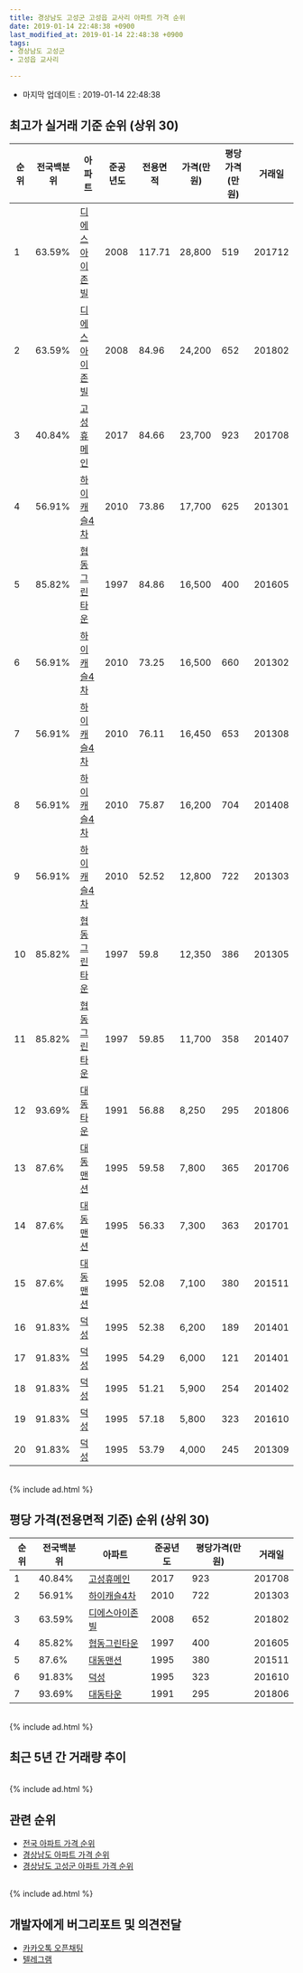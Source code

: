 ```yaml
---
title: 경상남도 고성군 고성읍 교사리 아파트 가격 순위
date: 2019-01-14 22:48:38 +0900
last_modified_at: 2019-01-14 22:48:38 +0900
tags:
- 경상남도 고성군
- 고성읍 교사리

---
```


* 마지막 업데이트 : 2019-01-14 22:48:38

## 최고가 실거래 기준 순위 (상위 30)


|순위|전국백분위|아파트|준공년도|전용면적|가격(만원)|평당가격(만원)|거래일|
|---|---|---|---|---|---|---|---|
|1|63.59%|[디에스아이존빌](https://search.naver.com/search.naver?query=%EA%B2%BD%EC%83%81%EB%82%A8%EB%8F%84+%EA%B3%A0%EC%84%B1%EA%B5%B0+%EA%B3%A0%EC%84%B1%EC%9D%8D+%EA%B5%90%EC%82%AC%EB%A6%AC+%EB%94%94%EC%97%90%EC%8A%A4%EC%95%84%EC%9D%B4%EC%A1%B4%EB%B9%8C)|2008|117.71|28,800|519|201712|
|2|63.59%|[디에스아이존빌](https://search.naver.com/search.naver?query=%EA%B2%BD%EC%83%81%EB%82%A8%EB%8F%84+%EA%B3%A0%EC%84%B1%EA%B5%B0+%EA%B3%A0%EC%84%B1%EC%9D%8D+%EA%B5%90%EC%82%AC%EB%A6%AC+%EB%94%94%EC%97%90%EC%8A%A4%EC%95%84%EC%9D%B4%EC%A1%B4%EB%B9%8C)|2008|84.96|24,200|652|201802|
|3|40.84%|[고성휴메인](https://search.naver.com/search.naver?query=%EA%B2%BD%EC%83%81%EB%82%A8%EB%8F%84+%EA%B3%A0%EC%84%B1%EA%B5%B0+%EA%B3%A0%EC%84%B1%EC%9D%8D+%EA%B5%90%EC%82%AC%EB%A6%AC+%EA%B3%A0%EC%84%B1%ED%9C%B4%EB%A9%94%EC%9D%B8)|2017|84.66|23,700|923|201708|
|4|56.91%|[하이캐슬4차](https://search.naver.com/search.naver?query=%EA%B2%BD%EC%83%81%EB%82%A8%EB%8F%84+%EA%B3%A0%EC%84%B1%EA%B5%B0+%EA%B3%A0%EC%84%B1%EC%9D%8D+%EA%B5%90%EC%82%AC%EB%A6%AC+%ED%95%98%EC%9D%B4%EC%BA%90%EC%8A%AC4%EC%B0%A8)|2010|73.86|17,700|625|201301|
|5|85.82%|[협동그린타운](https://search.naver.com/search.naver?query=%EA%B2%BD%EC%83%81%EB%82%A8%EB%8F%84+%EA%B3%A0%EC%84%B1%EA%B5%B0+%EA%B3%A0%EC%84%B1%EC%9D%8D+%EA%B5%90%EC%82%AC%EB%A6%AC+%ED%98%91%EB%8F%99%EA%B7%B8%EB%A6%B0%ED%83%80%EC%9A%B4)|1997|84.86|16,500|400|201605|
|6|56.91%|[하이캐슬4차](https://search.naver.com/search.naver?query=%EA%B2%BD%EC%83%81%EB%82%A8%EB%8F%84+%EA%B3%A0%EC%84%B1%EA%B5%B0+%EA%B3%A0%EC%84%B1%EC%9D%8D+%EA%B5%90%EC%82%AC%EB%A6%AC+%ED%95%98%EC%9D%B4%EC%BA%90%EC%8A%AC4%EC%B0%A8)|2010|73.25|16,500|660|201302|
|7|56.91%|[하이캐슬4차](https://search.naver.com/search.naver?query=%EA%B2%BD%EC%83%81%EB%82%A8%EB%8F%84+%EA%B3%A0%EC%84%B1%EA%B5%B0+%EA%B3%A0%EC%84%B1%EC%9D%8D+%EA%B5%90%EC%82%AC%EB%A6%AC+%ED%95%98%EC%9D%B4%EC%BA%90%EC%8A%AC4%EC%B0%A8)|2010|76.11|16,450|653|201308|
|8|56.91%|[하이캐슬4차](https://search.naver.com/search.naver?query=%EA%B2%BD%EC%83%81%EB%82%A8%EB%8F%84+%EA%B3%A0%EC%84%B1%EA%B5%B0+%EA%B3%A0%EC%84%B1%EC%9D%8D+%EA%B5%90%EC%82%AC%EB%A6%AC+%ED%95%98%EC%9D%B4%EC%BA%90%EC%8A%AC4%EC%B0%A8)|2010|75.87|16,200|704|201408|
|9|56.91%|[하이캐슬4차](https://search.naver.com/search.naver?query=%EA%B2%BD%EC%83%81%EB%82%A8%EB%8F%84+%EA%B3%A0%EC%84%B1%EA%B5%B0+%EA%B3%A0%EC%84%B1%EC%9D%8D+%EA%B5%90%EC%82%AC%EB%A6%AC+%ED%95%98%EC%9D%B4%EC%BA%90%EC%8A%AC4%EC%B0%A8)|2010|52.52|12,800|722|201303|
|10|85.82%|[협동그린타운](https://search.naver.com/search.naver?query=%EA%B2%BD%EC%83%81%EB%82%A8%EB%8F%84+%EA%B3%A0%EC%84%B1%EA%B5%B0+%EA%B3%A0%EC%84%B1%EC%9D%8D+%EA%B5%90%EC%82%AC%EB%A6%AC+%ED%98%91%EB%8F%99%EA%B7%B8%EB%A6%B0%ED%83%80%EC%9A%B4)|1997|59.8|12,350|386|201305|
|11|85.82%|[협동그린타운](https://search.naver.com/search.naver?query=%EA%B2%BD%EC%83%81%EB%82%A8%EB%8F%84+%EA%B3%A0%EC%84%B1%EA%B5%B0+%EA%B3%A0%EC%84%B1%EC%9D%8D+%EA%B5%90%EC%82%AC%EB%A6%AC+%ED%98%91%EB%8F%99%EA%B7%B8%EB%A6%B0%ED%83%80%EC%9A%B4)|1997|59.85|11,700|358|201407|
|12|93.69%|[대동타운](https://search.naver.com/search.naver?query=%EA%B2%BD%EC%83%81%EB%82%A8%EB%8F%84+%EA%B3%A0%EC%84%B1%EA%B5%B0+%EA%B3%A0%EC%84%B1%EC%9D%8D+%EA%B5%90%EC%82%AC%EB%A6%AC+%EB%8C%80%EB%8F%99%ED%83%80%EC%9A%B4)|1991|56.88|8,250|295|201806|
|13|87.6%|[대동맨션](https://search.naver.com/search.naver?query=%EA%B2%BD%EC%83%81%EB%82%A8%EB%8F%84+%EA%B3%A0%EC%84%B1%EA%B5%B0+%EA%B3%A0%EC%84%B1%EC%9D%8D+%EA%B5%90%EC%82%AC%EB%A6%AC+%EB%8C%80%EB%8F%99%EB%A7%A8%EC%85%98)|1995|59.58|7,800|365|201706|
|14|87.6%|[대동맨션](https://search.naver.com/search.naver?query=%EA%B2%BD%EC%83%81%EB%82%A8%EB%8F%84+%EA%B3%A0%EC%84%B1%EA%B5%B0+%EA%B3%A0%EC%84%B1%EC%9D%8D+%EA%B5%90%EC%82%AC%EB%A6%AC+%EB%8C%80%EB%8F%99%EB%A7%A8%EC%85%98)|1995|56.33|7,300|363|201701|
|15|87.6%|[대동맨션](https://search.naver.com/search.naver?query=%EA%B2%BD%EC%83%81%EB%82%A8%EB%8F%84+%EA%B3%A0%EC%84%B1%EA%B5%B0+%EA%B3%A0%EC%84%B1%EC%9D%8D+%EA%B5%90%EC%82%AC%EB%A6%AC+%EB%8C%80%EB%8F%99%EB%A7%A8%EC%85%98)|1995|52.08|7,100|380|201511|
|16|91.83%|[덕성](https://search.naver.com/search.naver?query=%EA%B2%BD%EC%83%81%EB%82%A8%EB%8F%84+%EA%B3%A0%EC%84%B1%EA%B5%B0+%EA%B3%A0%EC%84%B1%EC%9D%8D+%EA%B5%90%EC%82%AC%EB%A6%AC+%EB%8D%95%EC%84%B1)|1995|52.38|6,200|189|201401|
|17|91.83%|[덕성](https://search.naver.com/search.naver?query=%EA%B2%BD%EC%83%81%EB%82%A8%EB%8F%84+%EA%B3%A0%EC%84%B1%EA%B5%B0+%EA%B3%A0%EC%84%B1%EC%9D%8D+%EA%B5%90%EC%82%AC%EB%A6%AC+%EB%8D%95%EC%84%B1)|1995|54.29|6,000|121|201401|
|18|91.83%|[덕성](https://search.naver.com/search.naver?query=%EA%B2%BD%EC%83%81%EB%82%A8%EB%8F%84+%EA%B3%A0%EC%84%B1%EA%B5%B0+%EA%B3%A0%EC%84%B1%EC%9D%8D+%EA%B5%90%EC%82%AC%EB%A6%AC+%EB%8D%95%EC%84%B1)|1995|51.21|5,900|254|201402|
|19|91.83%|[덕성](https://search.naver.com/search.naver?query=%EA%B2%BD%EC%83%81%EB%82%A8%EB%8F%84+%EA%B3%A0%EC%84%B1%EA%B5%B0+%EA%B3%A0%EC%84%B1%EC%9D%8D+%EA%B5%90%EC%82%AC%EB%A6%AC+%EB%8D%95%EC%84%B1)|1995|57.18|5,800|323|201610|
|20|91.83%|[덕성](https://search.naver.com/search.naver?query=%EA%B2%BD%EC%83%81%EB%82%A8%EB%8F%84+%EA%B3%A0%EC%84%B1%EA%B5%B0+%EA%B3%A0%EC%84%B1%EC%9D%8D+%EA%B5%90%EC%82%AC%EB%A6%AC+%EB%8D%95%EC%84%B1)|1995|53.79|4,000|245|201309|


<br>
{% include ad.html %}
<br>

## 평당 가격(전용면적 기준) 순위 (상위 30)


|순위|전국백분위|아파트|준공년도|평당가격(만원)|거래일|
|---|---|---|---|---|---|
|1|40.84%|[고성휴메인](https://search.naver.com/search.naver?query=%EA%B2%BD%EC%83%81%EB%82%A8%EB%8F%84+%EA%B3%A0%EC%84%B1%EA%B5%B0+%EA%B3%A0%EC%84%B1%EC%9D%8D+%EA%B5%90%EC%82%AC%EB%A6%AC+%EA%B3%A0%EC%84%B1%ED%9C%B4%EB%A9%94%EC%9D%B8)|2017|923|201708|
|2|56.91%|[하이캐슬4차](https://search.naver.com/search.naver?query=%EA%B2%BD%EC%83%81%EB%82%A8%EB%8F%84+%EA%B3%A0%EC%84%B1%EA%B5%B0+%EA%B3%A0%EC%84%B1%EC%9D%8D+%EA%B5%90%EC%82%AC%EB%A6%AC+%ED%95%98%EC%9D%B4%EC%BA%90%EC%8A%AC4%EC%B0%A8)|2010|722|201303|
|3|63.59%|[디에스아이존빌](https://search.naver.com/search.naver?query=%EA%B2%BD%EC%83%81%EB%82%A8%EB%8F%84+%EA%B3%A0%EC%84%B1%EA%B5%B0+%EA%B3%A0%EC%84%B1%EC%9D%8D+%EA%B5%90%EC%82%AC%EB%A6%AC+%EB%94%94%EC%97%90%EC%8A%A4%EC%95%84%EC%9D%B4%EC%A1%B4%EB%B9%8C)|2008|652|201802|
|4|85.82%|[협동그린타운](https://search.naver.com/search.naver?query=%EA%B2%BD%EC%83%81%EB%82%A8%EB%8F%84+%EA%B3%A0%EC%84%B1%EA%B5%B0+%EA%B3%A0%EC%84%B1%EC%9D%8D+%EA%B5%90%EC%82%AC%EB%A6%AC+%ED%98%91%EB%8F%99%EA%B7%B8%EB%A6%B0%ED%83%80%EC%9A%B4)|1997|400|201605|
|5|87.6%|[대동맨션](https://search.naver.com/search.naver?query=%EA%B2%BD%EC%83%81%EB%82%A8%EB%8F%84+%EA%B3%A0%EC%84%B1%EA%B5%B0+%EA%B3%A0%EC%84%B1%EC%9D%8D+%EA%B5%90%EC%82%AC%EB%A6%AC+%EB%8C%80%EB%8F%99%EB%A7%A8%EC%85%98)|1995|380|201511|
|6|91.83%|[덕성](https://search.naver.com/search.naver?query=%EA%B2%BD%EC%83%81%EB%82%A8%EB%8F%84+%EA%B3%A0%EC%84%B1%EA%B5%B0+%EA%B3%A0%EC%84%B1%EC%9D%8D+%EA%B5%90%EC%82%AC%EB%A6%AC+%EB%8D%95%EC%84%B1)|1995|323|201610|
|7|93.69%|[대동타운](https://search.naver.com/search.naver?query=%EA%B2%BD%EC%83%81%EB%82%A8%EB%8F%84+%EA%B3%A0%EC%84%B1%EA%B5%B0+%EA%B3%A0%EC%84%B1%EC%9D%8D+%EA%B5%90%EC%82%AC%EB%A6%AC+%EB%8C%80%EB%8F%99%ED%83%80%EC%9A%B4)|1991|295|201806|


<br>
{% include ad.html %}
<br>

## 최근 5년 간 거래량 추이


<div style="width:100%;">
    <canvas id="deal_progress" height="250"></canvas>
</div>

<script>
new Chart(document.getElementById("deal_progress"), {
    type: 'line',
    data: {
        labels: ['201401','201402','201403','201404','201405','201406','201407','201408','201409','201410','201411','201412','201501','201502','201503','201504','201505','201506','201507','201508','201509','201510','201511','201512','201601','201602','201603','201604','201605','201606','201607','201608','201609','201610','201611','201612','201701','201702','201703','201704','201705','201706','201707','201708','201709','201710','201711','201712','201801','201802','201803','201804','201805','201806','201807','201808','201809','201810','201811','201812','201901'],
        datasets: [{
            label: '실거래 수',
            pointRadius: 1,
            data: [3, 7, 9, 4, 7, 3, 3, 8, 7, 3, 1, 4, 2, 4, 9, 4, 4, 2, 2, 3, 5, 5, 6, 5, 3, 7, 3, 7, 1, 2, 0, 3, 3, 6, 6, 7, 4, 3, 7, 5, 24, 8, 6, 9, 5, 4, 2, 2, 6, 1, 3, 3, 1, 6, 7, 0, 1, 3, 1, 3, 0],
            borderColor: "rgba(255, 201, 14, 1)",
            backgroundColor: "rgba(255, 201, 14, 0.5)",
            fill: true,
        }]
    },
    options: {
        responsive: true,
        title: {
            display: true,
            text: '5년간 거래량 추이'
        },
        tooltips: {
            mode: 'index',
            intersect: false,
        },
        hover: {
            mode: 'nearest',
            intersect: true
        },
        scales: {
            xAxes: [{
                display: true,
                scaleLabel: {
                    display: true,
                    labelString: '년/월'
                }
            }],
            yAxes: [{
                display: true,
                ticks: {
                    suggestedMin: 0,
                },
                scaleLabel: {
                    display: true,
                    labelString: '실거래 수'
                }
            }]
        }
    }
});

</script>


<br>
{% include ad.html %}
<br>

## 관련 순위

- [전국 아파트 가격 순위](https://inasie.github.io/apt-ranking/전국)
- [경상남도 아파트 가격 순위](https://inasie.github.io/apt-ranking/경상남도)
- [경상남도 고성군 아파트 가격 순위](https://inasie.github.io/apt-ranking/경상남도-고성군)


<br>
{% include ad.html %}
<br>

## 개발자에게 버그리포트 및 의견전달

- [카카오톡 오픈채팅](https://open.kakao.com/o/gLJUAP4)
- [텔레그램](https://t.me/inasie)

